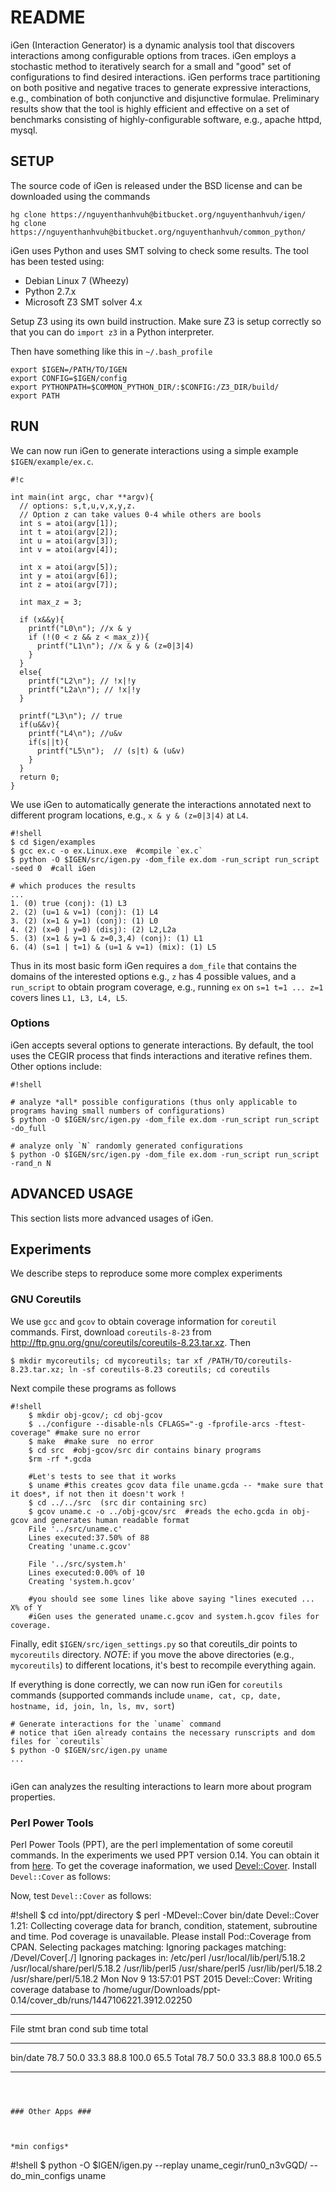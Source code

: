 # README #

iGen (Interaction Generator) is a dynamic analysis tool that discovers interactions among configurable options from traces. iGen employs a stochastic method to iteratively search for a small and "good" set of configurations to find desired interactions.  iGen performs trace partitioning on both positive and negative traces to generate expressive interactions, e.g., combination of both conjunctive and disjunctive formulae. Preliminary results show that the tool is highly efficient and effective on a set of benchmarks consisting of highly-configurable software, e.g., apache httpd, mysql.

## SETUP ##

The source code of iGen is released under the BSD license and can be downloaded using the commands

```
hg clone https://nguyenthanhvuh@bitbucket.org/nguyenthanhvuh/igen/ 
hg clone https://nguyenthanhvuh@bitbucket.org/nguyenthanhvuh/common_python/
```

iGen uses Python and uses SMT solving to check some results.  The tool has been tested using:

* Debian Linux 7 (Wheezy)
* Python 2.7.x
* Microsoft Z3 SMT solver 4.x

Setup Z3 using its own build instruction. Make sure Z3 is setup correctly so that you can do `import z3` in a Python interpreter.

Then have something like this in `~/.bash_profile`

```
export $IGEN=/PATH/TO/IGEN
export CONFIG=$IGEN/config
export PYTHONPATH=$COMMON_PYTHON_DIR/:$CONFIG:/Z3_DIR/build/
export PATH
```

## RUN ##
We can now run iGen to generate interactions using a simple example `$IGEN/example/ex.c`.  
```
#!c

int main(int argc, char **argv){
  // options: s,t,u,v,x,y,z.
  // Option z can take values 0-4 while others are bools
  int s = atoi(argv[1]);
  int t = atoi(argv[2]);
  int u = atoi(argv[3]);
  int v = atoi(argv[4]);

  int x = atoi(argv[5]);
  int y = atoi(argv[6]);
  int z = atoi(argv[7]);

  int max_z = 3;

  if (x&&y){
    printf("L0\n"); //x & y                                                                                                        
    if (!(0 < z && z < max_z)){
      printf("L1\n"); //x & y & (z=0|3|4)                                                                                          
    }
  }
  else{
    printf("L2\n"); // !x|!y                                                                                                       
    printf("L2a\n"); // !x|!y                                                                                                      
  }

  printf("L3\n"); // true                                                                                                          
  if(u&&v){
    printf("L4\n"); //u&v                                                                                                          
    if(s||t){
      printf("L5\n");  // (s|t) & (u&v)                                                                                            
    }
  }
  return 0;
}
```

We use iGen to automatically generate the interactions annotated next to different program locations, e.g., `x & y & (z=0|3|4)` at `L4`.
 
```
#!shell
$ cd $igen/examples
$ gcc ex.c -o ex.Linux.exe  #compile `ex.c`
$ python -O $IGEN/src/igen.py -dom_file ex.dom -run_script run_script -seed 0  #call iGen 

# which produces the results
...
1. (0) true (conj): (1) L3
2. (2) (u=1 & v=1) (conj): (1) L4
3. (2) (x=1 & y=1) (conj): (1) L0
4. (2) (x=0 | y=0) (disj): (2) L2,L2a
5. (3) (x=1 & y=1 & z=0,3,4) (conj): (1) L1
6. (4) (s=1 | t=1) & (u=1 & v=1) (mix): (1) L5

```

Thus in its most basic form iGen requires a `dom_file` that contains the domains of the interested options e.g., `z` has 4 possible values, and a `run_script` to obtain program coverage, e.g., running `ex` on `s=1 t=1 ... z=1` covers lines `L1, L3, L4, L5`.


### Options ###
iGen accepts several options to generate interactions.  By default, the tool uses the CEGIR process that finds interactions and iterative refines them.  Other options include:

```
#!shell

# analyze *all* possible configurations (thus only applicable to programs having small numbers of configurations)
$ python -O $IGEN/src/igen.py -dom_file ex.dom -run_script run_script -do_full 

# analyze only `N` randomly generated configurations
$ python -O $IGEN/src/igen.py -dom_file ex.dom -run_script run_script -rand_n N
```

## ADVANCED USAGE ##
This section lists more advanced usages of iGen.


## Experiments ##
We describe steps to reproduce some more complex experiments 

### GNU Coreutils ###

We use `gcc` and `gcov` to obtain coverage information for `coreutil` commands. First, download `coreutils-8-23` from http://ftp.gnu.org/gnu/coreutils/coreutils-8.23.tar.xz. Then
```
$ mkdir mycoreutils; cd mycoreutils; tar xf /PATH/TO/coreutils-8.23.tar.xz; ln -sf coreutils-8.23 coreutils; cd coreutils
```

Next compile these programs as follows
```
#!shell
    $ mkdir obj-gcov/; cd obj-gcov
    $ ../configure --disable-nls CFLAGS="-g -fprofile-arcs -ftest-coverage" #make sure no error
    $ make  #make sure  no error
    $ cd src  #obj-gcov/src dir contains binary programs
    $rm -rf *.gcda

    #Let's tests to see that it works
    $ uname #this creates gcov data file uname.gcda -- *make sure that it does*, if not then it doesn't work !
    $ cd ../../src  (src dir containing src)
    $ gcov uname.c -o ../obj-gcov/src  #reads the echo.gcda in obj-gcov and generates human readable format
    File '../src/uname.c'
    Lines executed:37.50% of 88
    Creating 'uname.c.gcov'

    File '../src/system.h'
    Lines executed:0.00% of 10
    Creating 'system.h.gcov'

    #you should see some lines like above saying "lines executed ... X% of Y
    #iGen uses the generated uname.c.gcov and system.h.gcov files for coverage.    
```

Finally, edit `$IGEN/src/igen_settings.py` so that coreutils_dir points to `mycoreutils` directory. 
*NOTE*: if you move the above directories (e.g., `mycoreutils`) to different locations,  it's best to recompile everything again.


If everything is done correctly, we can now run iGen for `coreutils` commands (supported commands include `uname, cat, cp, date, hostname, id, join, ln, ls, mv, sort`)

```
# Generate interactions for the `uname` command 
# notice that iGen already contains the necessary runscripts and dom files for `coreutils`
$ python -O $IGEN/src/igen.py uname
...


```




iGen can analyzes the resulting interactions to learn more about program properties.


### Perl Power Tools ###

Perl Power Tools (PPT), are the perl implementation of some coreutil commands.
In the experiments we used PPT version 0.14. You can obtain it from [here](http://search.cpan.org/dist/ppt). To get the coverage inaformation, we used [Devel::Cover](http://search.cpan.org/~pjcj/Devel-Cover-1.21/lib/Devel/Cover.pm). Install `Devel::Cover` as follows:

Now, test `Devel::Cover` as follows:

#!shell
$ cd into/ppt/directory
$ perl -MDevel::Cover bin/date
Devel::Cover 1.21: Collecting coverage data for branch, condition, statement, subroutine and time.
    Pod coverage is unavailable.  Please install Pod::Coverage from CPAN.
Selecting packages matching:
Ignoring packages matching:
    /Devel/Cover[./]
Ignoring packages in:
    /etc/perl
    /usr/local/lib/perl/5.18.2
    /usr/local/share/perl/5.18.2
    /usr/lib/perl5
    /usr/share/perl5
    /usr/lib/perl/5.18.2
    /usr/share/perl/5.18.2
Mon Nov  9 13:57:01 PST 2015
Devel::Cover: Writing coverage database to /home/ugur/Downloads/ppt-0.14/cover_db/runs/1447106221.3912.02250
----------------------------------- ------ ------ ------ ------ ------ ------
File                                  stmt   bran   cond    sub   time  total
----------------------------------- ------ ------ ------ ------ ------ ------
bin/date                              78.7   50.0   33.3   88.8  100.0   65.5
Total                                 78.7   50.0   33.3   88.8  100.0   65.5
----------------------------------- ------ ------ ------ ------ ------ ------


```



### Other Apps ###



*min configs*
```
#!shell
$ python -O $IGEN/igen.py  --replay uname_cegir/run0_n3vGQD/  --do_min_configs uname
```